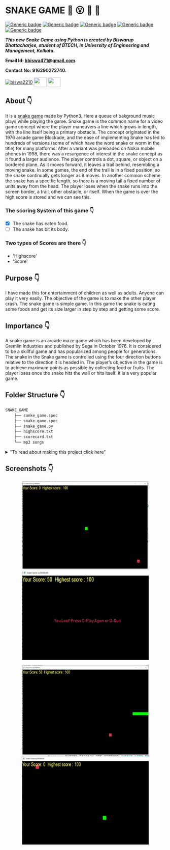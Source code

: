 <div align="justified">
    
# SNAKE GAME :star_struck: :open_mouth: :running: :star2:

[![Generic badge](https://img.shields.io/badge/advance-Python3-yellowgreen)](https://shields.io/) [![Generic badge](https://img.shields.io/badge/module-pygame-blue)](https://shields.io/) [![Generic badge](https://img.shields.io/badge/module-random-red)](https://shields.io/) [![Generic badge](https://img.shields.io/badge/module-time-brightgreen)](https://shields.io/) [![Generic badge](https://img.shields.io/badge/module-datetime-orange)](https://shields.io/)
<br>

***This new Snake Game using Python is created by Biswarup Bhattacharjee, student of BTECH, in University of Engineering and Management, Kolkata.***

**Email Id: bbiswa471@gmail.com.** 

**Contact No: 916290272740.** 


<p align="left">
<a href="https://www.facebook.com/profile.php?id=100070395300810" target="blank"><img align="center" src="https://cdn.jsdelivr.net/npm/simple-icons@3.0.1/icons/facebook.svg" alt="biswa2210" height="30" width="40" /></a>
<a href="https://instagram.com/biswarup2210" target="blank"><img align="center" src="https://cdn.jsdelivr.net/npm/simple-icons@3.0.1/icons/instagram.svg" alt="" height="30" width="40" /></a>
<a href="https://github.com/biswa2210/biswa2210" target="blank"><img align="center" src="https://cdn.jsdelivr.net/npm/simple-icons@3.0.1/icons/github.svg" alt="" height="30" width="40" /></a>
</p>

## About :point_down: 

<div align="justified">
    
It is a [snake game](https://en.wikipedia.org/wiki/Snake_(video_game_genre)) made by Python3. Here a queue of bakground music plays while playing the game. Snake game is the common name for a video game concept where the player maneuvers a line which grows in length, with the line itself being a primary obstacle. The concept originated in the 1976 arcade game Blockade, and the ease of implementing Snake has led to hundreds of versions (some of which have the word snake or worm in the title) for many platforms. After a variant was preloaded on Nokia mobile phones in 1998, there was a resurgence of interest in the snake concept as it found a larger audience. The player controls a dot, square, or object on a bordered plane. As it moves forward, it leaves a trail behind, resembling a moving snake. In some games, the end of the trail is in a fixed position, so the snake continually gets longer as it moves. In another common scheme, the snake has a specific length, so there is a moving tail a fixed number of units away from the head. The player loses when the snake runs into the screen border, a trail, other obstacle, or itself. When the game is over the high score is stored and we can see this. 
</div>

### The scoring System of this game :point_down:

- [x] The snake has eaten food.
- [ ] The snake has bit its body.

### Two types of Scores are there :point_down:

- 'Highscore'
- 'Score'

## Purpose :point_down:

<div align="justified">
I have made this for entertainment of children as well as adults. Anyone can play it very easily. The objective of the game is to make the other player crash. The snake game is simple game. In this game the snake is eating some foods and get its size larger in step by step and getting some score.
</div>

## Importance :point_down:

<div align="justified">
A snake game is an arcade maze game which has been developed by Gremlin Industries and published by Sega in October 1976. It is considered to be a skillful game and has popularized among people for generations. The snake in the Snake game is controlled using the four direction buttons relative to the direction it is headed in. The player’s objective in the game is to achieve maximum points as possible by collecting food or fruits. The player loses once the snake hits the wall or hits itself. It is a very popular game. 
</div>

## Folder Structure :point_down:

```bash
SNAKE_GAME
    ├── sanke_game.spec
    ├── snake-game.spec
    ├── snake_game.py
    ├── highscore.txt
    ├── scorecard.txt
    └── mp3 songs
```
<details>
    <summary>
        "To read about making this project click here"
        </summary>
    I have made this game using Python3. I have saved highscore in a file. Each time the snake eats food, its size increases. I have used some mp3 songs for background musics.
</details>
    
## Screenshots :point_down: 

<div align="center">
<a href="pics/snake1.jpeg"><img src="pics/snake1.jpeg" width="400" height= "280"></a> <a href="pics/snake2.jpeg"><img src="pics/snake2.jpeg" width="400" height= "280"></a>

<a href="pics/snake3.jpeg"><img src="pics/snake3.jpeg" width="400" height= "280"></a> <a href="pics/snake4.jpeg"><img src="pics/snake4.jpeg" width="400" height= "280"></a>

</div>

</div>
